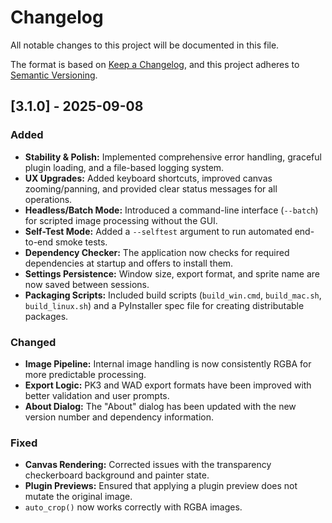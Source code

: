 # Changelog

All notable changes to this project will be documented in this file.

The format is based on [Keep a Changelog](https://keepachangelog.com/en/1.0.0/),
and this project adheres to [Semantic Versioning](https://semver.org/spec/v2.0.0.html).

## [3.1.0] - 2025-09-08

### Added
- **Stability & Polish:** Implemented comprehensive error handling, graceful plugin loading, and a file-based logging system.
- **UX Upgrades:** Added keyboard shortcuts, improved canvas zooming/panning, and provided clear status messages for all operations.
- **Headless/Batch Mode:** Introduced a command-line interface (`--batch`) for scripted image processing without the GUI.
- **Self-Test Mode:** Added a `--selftest` argument to run automated end-to-end smoke tests.
- **Dependency Checker:** The application now checks for required dependencies at startup and offers to install them.
- **Settings Persistence:** Window size, export format, and sprite name are now saved between sessions.
- **Packaging Scripts:** Included build scripts (`build_win.cmd`, `build_mac.sh`, `build_linux.sh`) and a PyInstaller spec file for creating distributable packages.

### Changed
- **Image Pipeline:** Internal image handling is now consistently RGBA for more predictable processing.
- **Export Logic:** PK3 and WAD export formats have been improved with better validation and user prompts.
- **About Dialog:** The "About" dialog has been updated with the new version number and dependency information.

### Fixed
- **Canvas Rendering:** Corrected issues with the transparency checkerboard background and painter state.
- **Plugin Previews:** Ensured that applying a plugin preview does not mutate the original image.
- `auto_crop()` now works correctly with RGBA images.
